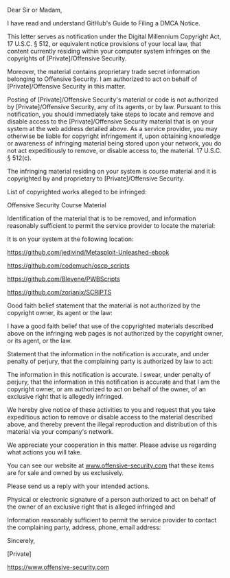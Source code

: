 Dear Sir or Madam,

I have read and understand GitHub's Guide to Filing a DMCA Notice.

This letter serves as notification under the Digital Millennium
Copyright Act, 17 U.S.C. § 512, or equivalent notice provisions of your
local law, that content currently residing within your computer system
infringes on the copyrights of [Private]/Offensive Security.

Moreover, the material contains proprietary trade secret information
belonging to Offensive Security. I am authorized to act on behalf of
[Private]/Offensive Security in this matter.

Posting of [Private]/Offensive Security's material or code is not
authorized by [Private]/Offensive Security, any of its agents, or by
law. Pursuant to this notification, you should immediately take steps to
locate and remove and disable access to the [Private]/Offensive
Security material that is on your system at the web address detailed
above. As a service provider, you may otherwise be liable for copyright
infringement if, upon obtaining knowledge or awareness of infringing
material being stored upon your network, you do not act expeditiously to
remove, or disable access to, the material. 17 U.S.C. § 512(c).

The infringing material residing on your system is course material and
it is copyrighted by and proprietary to [Private]/Offensive Security.

List of copyrighted works alleged to be infringed:

Offensive Security Course Material

Identification of the material that is to be removed, and
information reasonably sufficient to permit the service provider to
locate the material:

It is on your system at the following location:

https://github.com/jedivind/Metasploit-Unleashed-ebook

https://github.com/codemuch/oscp_scripts

https://github.com/Blevene/PWBScripts

https://github.com/zorianix/SCRIPTS

Good faith belief statement that the material is not authorized by
the copyright owner, its agent or the law:

I have a good faith belief that use of the copyrighted materials
described above on the infringing web pages is not authorized by the
copyright owner, or its agent, or the law.

Statement that the information in the notification is accurate, and
under penalty of perjury, that the complaining party is authorized
by law to act:

The information in this notification is accurate. I swear, under penalty
of perjury, that the information in this notification is accurate and
that I am the copyright owner, or am authorized to act on behalf of the
owner, of an exclusive right that is allegedly infringed.

We hereby give notice of these activities to you and request that you
take expeditious action to remove or disable access to the material
described above, and thereby prevent the illegal reproduction and
distribution of this material via your company's network.

We appreciate your cooperation in this matter. Please advise us
regarding what actions you will take.

You can see our website at www.offensive-security.com that these items
are for sale and owned by us exclusively.

Please send us a reply with your intended actions.

Physical or electronic signature of a person authorized to act on
behalf of the owner of an exclusive right that is alleged infringed and

Information reasonably sufficient to permit the service provider to
contact the complaining party, address, phone, email address:

Sincerely,

[Private]

https://www.offensive-security.com

